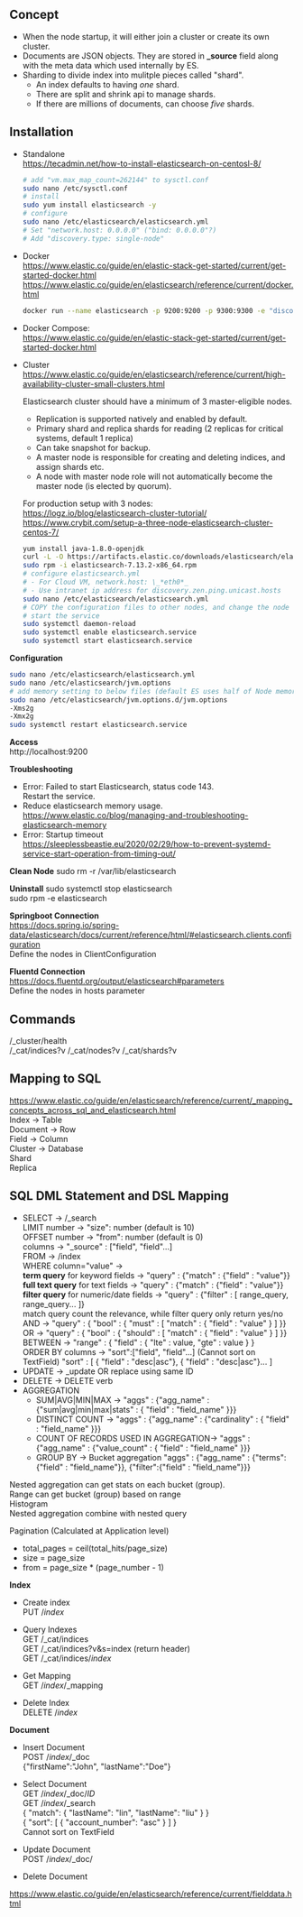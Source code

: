 ## Concept
- When the node startup, it will either join a cluster or create its own cluster.
- Documents are JSON objects. They are stored  in **_source** field along with the meta data which used internally by ES.
- Sharding to divide index into mulitple pieces called "shard".
  - An index defaults to having *one* shard.
  - There are split and shrink api to manage shards.
  - If there are millions of documents, can choose *five* shards.

## Installation
- Standalone  
  https://tecadmin.net/how-to-install-elasticsearch-on-centosl-8/  
  ```sh
  # add "vm.max_map_count=262144" to sysctl.conf  
  sudo nano /etc/sysctl.conf  
  # install
  sudo yum install elasticsearch -y
  # configure
  sudo nano /etc/elasticsearch/elasticsearch.yml  
  # Set "network.host: 0.0.0.0" ("bind: 0.0.0.0"?)  
  # Add "discovery.type: single-node"
  ```

- Docker  
https://www.elastic.co/guide/en/elastic-stack-get-started/current/get-started-docker.html
https://www.elastic.co/guide/en/elasticsearch/reference/current/docker.html
  ```sh
  docker run --name elasticsearch -p 9200:9200 -p 9300:9300 -e "discovery.type=single-node" docker.elastic.co/elasticsearch/elasticsearch:7.13.2
  ```
- Docker Compose:  
  https://www.elastic.co/guide/en/elastic-stack-get-started/current/get-started-docker.html  

- Cluster  
  https://www.elastic.co/guide/en/elasticsearch/reference/current/high-availability-cluster-small-clusters.html

  Elasticsearch cluster should have a minimum of 3 master-eligible nodes.
  - Replication is supported natively and enabled by default.  
  - Primary shard and replica shards for reading (2 replicas for critical systems, default 1 replica)
  - Can take snapshot for backup.
  - A master node is responsible for creating and deleting indices, and assign shards etc.
  - A node with master node role will not automatically become the master node (is elected by quorum).

  For production setup with 3 nodes:  
  https://logz.io/blog/elasticsearch-cluster-tutorial/  
  https://www.crybit.com/setup-a-three-node-elasticsearch-cluster-centos-7/  
  ```sh
  yum install java-1.8.0-openjdk
  curl -L -O https://artifacts.elastic.co/downloads/elasticsearch/elasticsearch-7.13.2-x86_64.rpm
  sudo rpm -i elasticsearch-7.13.2-x86_64.rpm
  # configure elasticsearch.yml
  # - For Cloud VM, network.host: \_*eth0*_ 
  # - Use intranet ip address for discovery.zen.ping.unicast.hosts
  sudo nano /etc/elasticsearch/elasticsearch.yml
  # COPY the configuration files to other nodes, and change the node name.
  # start the service
  sudo systemctl daemon-reload
  sudo systemctl enable elasticsearch.service
  sudo systemctl start elasticsearch.service 
  ```

**Configuration**
```sh
sudo nano /etc/elasticsearch/elasticsearch.yml
sudo nano /etc/elasticsearch/jvm.options
# add memory setting to below files (default ES uses half of Node memory)
sudo nano /etc/elasticsearch/jvm.options.d/jvm.options
-Xms2g
-Xmx2g
sudo systemctl restart elasticsearch.service
```

**Access**  
http://localhost:9200  

**Troubleshooting**
- Error: Failed to start Elasticsearch, status code 143.  
  Restart the service.
- Reduce elasticsearch memory usage.  
  https://www.elastic.co/blog/managing-and-troubleshooting-elasticsearch-memory  
- Error: Startup timeout  
  https://sleeplessbeastie.eu/2020/02/29/how-to-prevent-systemd-service-start-operation-from-timing-out/  

**Clean Node**
sudo rm -r /var/lib/elasticsearch

**Uninstall**
sudo systemctl stop elasticsearch   
sudo rpm -e elasticsearch

**Springboot Connection**  
https://docs.spring.io/spring-data/elasticsearch/docs/current/reference/html/#elasticsearch.clients.configuration  
Define the nodes in ClientConfiguration

**Fluentd Connection**  
https://docs.fluentd.org/output/elasticsearch#parameters  
Define the nodes in hosts parameter

## Commands
/_cluster/health  
/_cat/indices?v
/_cat/nodes?v
/_cat/shards?v

## Mapping to SQL  
https://www.elastic.co/guide/en/elasticsearch/reference/current/_mapping_concepts_across_sql_and_elasticsearch.html  
Index -> Table  
Document -> Row  
Field -> Column  
Cluster -> Database  
Shard  
Replica  

## SQL DML Statement and DSL Mapping
- SELECT -> /_search  
LIMIT number -> "size": number (default is 10)  
OFFSET number -> "from": number (default is 0)  
columns -> "_source" : ["field", "field"...]  
FROM -> /index  
WHERE column="value" ->  
    **term query** for keyword fields -> "query" : {"match" : {"field" : "value"}}  
    **full text query** for text fields -> "query" : {"match" : {"field" : "value"}}  
    **filter query** for numeric/date fields -> "query" : {"filter" : [ range_query, range_query... ]}  
    match query count the relevance, while filter query only return yes/no  
AND -> "query" : { "bool" : { "must" : [ "match" : { "field" : "value" } ] }}  
OR -> "query" : { "bool" : { "should" : [ "match" : { "field" : "value" } ] }}  
BETWEEN -> "range" : { "field" : { "lte" : value,  "gte" : value } }  
ORDER BY columns ->
    "sort":["field", "field"...] (Cannot sort on TextField)
    "sort" : [ { "field" : "desc|asc"}, { "field" : "desc|asc"}... ]  
- UPDATE -> _update OR replace using same ID
- DELETE -> DELETE verb  
- AGGREGATION  
  - SUM|AVG|MIN|MAX -> "aggs" : {"agg_name" :  {"sum|avg|min|max|stats" : { "field" : "field_name" }}}  
  - DISTINCT COUNT -> "aggs" : {"agg_name" :  {"cardinality" : { "field" : "field_name" }}}  
  - COUNT OF RECORDS USED IN AGGREGATION-> "aggs" : {"agg_name" :  {"value_count" : { "field" : "field_name" }}}  
  - GROUP BY  -> Bucket aggregation  "aggs" : {"agg_name" :  {"terms":{"field" : "field_name"}}, {"filter":{"field" : "field_name"}}}  

Nested aggregation can get stats on each bucket (group).   
Range can get bucket (group) based on range  
Histogram  
Nested aggregation combine with nested query  

Pagination (Calculated at Application level)  
- total_pages = ceil(total_hits/page_size)
- size = page_size
- from = page_size * (page_number - 1)

**Index**
- Create index  
PUT /*index*

- Query Indexes  
GET /_cat/indices  
GET /_cat/indices?v&s=index (return header)  
GET /_cat/indices/*index*

- Get Mapping  
GET /*index*/_mapping

- Delete Index  
DELETE /*index*

**Document**
- Insert Document  
POST /*index*/_doc  
{"firstName":"John", "lastName":"Doe"}

- Select Document  
GET /*index*/_doc/*ID*  
GET /*index*/_search  
{ "match": { "lastName": "lin", "lastName": "liu" } }  
{ "sort": [ { "account_number": "asc" } ] }  
Cannot sort on TextField

- Update Document  
POST /*index*/_doc/

- Delete Document

https://www.elastic.co/guide/en/elasticsearch/reference/current/fielddata.html

